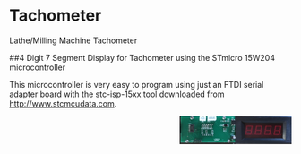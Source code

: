 # Tachometer

Lathe/Milling Machine Tachometer

##4 Digit 7 Segment Display for Tachometer using the STmicro 15W204 microcontroller


This microcontroller is very easy to program using just an FTDI serial adapter board with the stc-isp-15xx tool downloaded from http://www.stcmcudata.com.


<img align="right" width="100" height="50" src="Tachometer_Display.jpeg">

<img align="right" width="100" height="50" src="Tachometer_PCB.jpeg">

